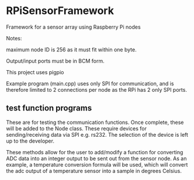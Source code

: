 # RPiSensorFramework
Framework for a sensor array using Raspberry Pi nodes

Notes: 

maximum node ID is 256 as it must fit within one byte.

Output/input ports must be in BCM form.

This project uses pigpio

Example program (main.cpp) uses only SPI for communication, and is therefore limited to 2 connections per node as the RPi has 2 only SPI ports.

## test function programs

These are for testing the communication functions. Once complete, these will be added to the Node class. These require devices for sending/receiving data via SPI e.g. rs232. The selection of the device is left up to the developer.

These methods allow for the user to add/modify a function for converting ADC data into an integer output to be sent out from the sensor node. As an example, a temperature conversion formula will be used, which will convert the adc output of a temperature sensor into a sample in degrees Celsius.
